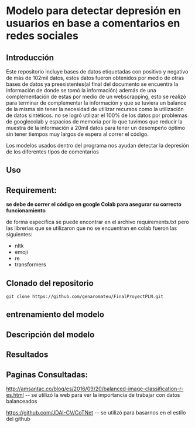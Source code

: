 # Modelo para detectar depresión en usuarios en base a comentarios en redes sociales
## Introducción
Este repositorio incluye bases de datos etiquetadas con positivo y negativo de más de 102mil datos, estos datos fueron obtenidos por medio de otras bases de datos ya preexistentes(al final del documento se encuentra la información de donde se tomó la información) además de una complementación de estas por medio de un webscrapping, esto se realizó para terminar de complementar la información y que se tuviera un balance de la misma sin tener la necesidad de utilizar recursos como la utilización de datos sintéticos. no se logró utilizar el 100% de los datos por problemas de googlecolab y espacios de memoria por lo que tuvimos que reducir la muestra de la información a 20mil datos para tener un desempeño óptimo sin tener tiempos muy largos de espera al correr el código.

Los modelos usados dentro del programa nos ayudan detectar la depresión de los diferentes tipos de comentarios

## Uso 
## Requirement:

**se debe de correr el código en google Colab para asegurar su correcto funcionamiento**

de forma específica se puede encontrar en el archivo requirements.txt 
pero las librerías que se utilizaron que no se encuentran en colab fueron las siguientes:

- nltk
- emoji
- re
- transformers



## Clonado del repositorio
```
git clone https://github.com/genaromateu/FinalProyectPLN.git
```
## entrenamiento del modelo
## Descripción del modelo
## Resultados
























## Paginas Consultadas:

http://amsantac.co/blog/es/2016/09/20/balanced-image-classification-r-es.html -- se utilizó la web para ver la importancia de trabajar con datos balanceados

https://github.com/JDAI-CV/CoTNet -- se utilizó para basarnos en el estilo del github

